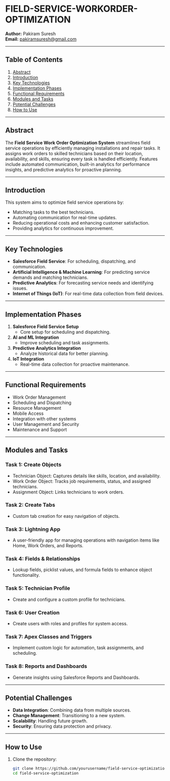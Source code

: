 # FIELD-SERVICE-WORKORDER-OPTIMIZATION

**Author:** Pakiram Suresh  
**Email:** [pakiramsuresh@gmail.com](mailto:pakiramsuresh@gmail.com)  

---

## Table of Contents

1. [Abstract](#abstract)  
2. [Introduction](#introduction)  
3. [Key Technologies](#key-technologies)  
4. [Implementation Phases](#implementation-phases)  
5. [Functional Requirements](#functional-requirements)  
6. [Modules and Tasks](#modules-and-tasks)  
7. [Potential Challenges](#potential-challenges)  
8. [How to Use](#how-to-use)  

---

## Abstract

The **Field Service Work Order Optimization System** streamlines field service operations by efficiently managing installations and repair tasks. It assigns work orders to skilled technicians based on their location, availability, and skills, ensuring every task is handled efficiently. Features include automated communication, built-in analytics for performance insights, and predictive analytics for proactive planning.

---

## Introduction

This system aims to optimize field service operations by:  
- Matching tasks to the best technicians.  
- Automating communication for real-time updates.  
- Reducing operational costs and enhancing customer satisfaction.  
- Providing analytics for continuous improvement.

---

## Key Technologies

- **Salesforce Field Service**: For scheduling, dispatching, and communication.  
- **Artificial Intelligence & Machine Learning**: For predicting service demands and matching technicians.  
- **Predictive Analytics**: For forecasting service needs and identifying issues.  
- **Internet of Things (IoT)**: For real-time data collection from field devices.

---

## Implementation Phases

1. **Salesforce Field Service Setup**  
   - Core setup for scheduling and dispatching.  
2. **AI and ML Integration**  
   - Improve scheduling and task assignments.  
3. **Predictive Analytics Integration**  
   - Analyze historical data for better planning.  
4. **IoT Integration**  
   - Real-time data collection for proactive maintenance.

---

## Functional Requirements

- Work Order Management  
- Scheduling and Dispatching  
- Resource Management  
- Mobile Access  
- Integration with other systems  
- User Management and Security  
- Maintenance and Support  

---

## Modules and Tasks

### Task 1: Create Objects
- Technician Object: Captures details like skills, location, and availability.  
- Work Order Object: Tracks job requirements, status, and assigned technicians.  
- Assignment Object: Links technicians to work orders.  

### Task 2: Create Tabs
- Custom tab creation for easy navigation of objects.  

### Task 3: Lightning App
- A user-friendly app for managing operations with navigation items like Home, Work Orders, and Reports.  

### Task 4: Fields & Relationships
- Lookup fields, picklist values, and formula fields to enhance object functionality.  

### Task 5: Technician Profile
- Create and configure a custom profile for technicians.  

### Task 6: User Creation
- Create users with roles and profiles for system access.  

### Task 7: Apex Classes and Triggers
- Implement custom logic for automation, task assignments, and scheduling.  

### Task 8: Reports and Dashboards
- Generate insights using Salesforce Reports and Dashboards.

---

## Potential Challenges

- **Data Integration**: Combining data from multiple sources.  
- **Change Management**: Transitioning to a new system.  
- **Scalability**: Handling future growth.  
- **Security**: Ensuring data protection and privacy.

---

## How to Use

1. Clone the repository:
   ```bash
   git clone https://github.com/yourusername/field-service-optimization.git
   cd field-service-optimization
